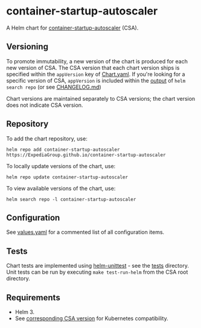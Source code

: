 # container-startup-autoscaler
A Helm chart for [container-startup-autoscaler](../../README.md) (CSA).

## Versioning
To promote immutability, a new version of the chart is produced for each new version of CSA. The CSA version that each
chart version ships is specified within the `appVersion` key of [Chart.yaml](Chart.yaml). If you're looking for a
specific version of CSA, `appVersion` is included within the [output](#repository) of `helm search repo` (or see
[CHANGELOG.md](CHANGELOG.md))

Chart versions are maintained separately to CSA versions; the chart version does not indicate CSA version.

## Repository
To add the chart repository, use:

`helm repo add container-startup-autoscaler https://ExpediaGroup.github.io/container-startup-autoscaler`

To locally update versions of the chart, use:

`helm repo update container-startup-autoscaler`

To view available versions of the chart, use:

`helm search repo -l container-startup-autoscaler`

## Configuration
See [values.yaml](values.yaml) for a commented list of all configuration items. 

## Tests
Chart tests are implemented using [helm-unittest](https://github.com/helm-unittest/helm-unittest) - see the
[tests](tests) directory. Unit tests can be run by executing `make test-run-helm` from the CSA root directory. 

## Requirements
- Helm 3.
- See [corresponding CSA version](CHANGELOG.md) for Kubernetes compatibility.
